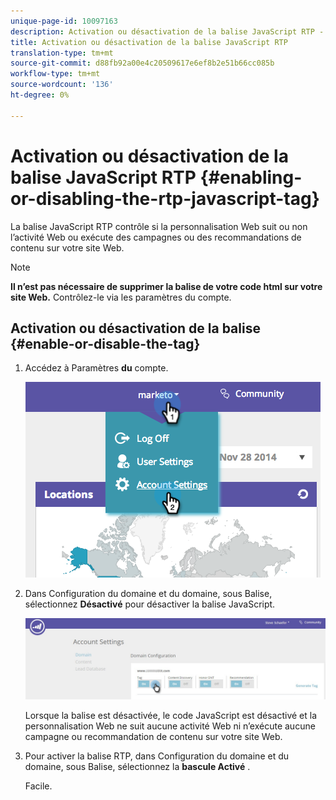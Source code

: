 ```yaml
---
unique-page-id: 10097163
description: Activation ou désactivation de la balise JavaScript RTP - Documents marketing - Documentation du produit
title: Activation ou désactivation de la balise JavaScript RTP
translation-type: tm+mt
source-git-commit: d88fb92a00e4c20509617e6ef8b2e51b66cc085b
workflow-type: tm+mt
source-wordcount: '136'
ht-degree: 0%

---
```



# Activation ou désactivation de la balise JavaScript RTP {#enabling-or-disabling-the-rtp-javascript-tag}

La balise JavaScript RTP contrôle si la personnalisation Web suit ou non l’activité Web ou exécute des campagnes ou des recommandations de contenu sur votre site Web.

>[!NOTE]
>
>**Il n’est pas nécessaire de supprimer la balise de votre code html sur votre site Web.** Contrôlez-le via les paramètres du compte.

## Activation ou désactivation de la balise {#enable-or-disable-the-tag}

1. Accédez à Paramètres **du** compte.

   ![](assets/image2014-12-1-23-3a3-3a12.png)

1. Dans Configuration du domaine et du domaine, sous Balise, sélectionnez **Désactivé** pour désactiver la balise JavaScript.

   ![](assets/account-settings-domain-tag.jpg)

   Lorsque la balise est désactivée, le code JavaScript est désactivé et la personnalisation Web ne suit aucune activité Web ni n’exécute aucune campagne ou recommandation de contenu sur votre site Web.

1. Pour activer la balise RTP, dans Configuration du domaine et du domaine, sous Balise, sélectionnez la **bascule Activé** .

   Facile.

